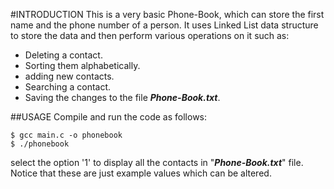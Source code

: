 #INTRODUCTION
This is a very basic Phone-Book, which can store the first name and the phone number of a person.
It uses Linked List data structure to store the data and then perform various operations on it such as:
* Deleting a contact.
* Sorting them alphabetically.
* adding new contacts.
* Searching a contact.
* Saving the changes to the file **_Phone-Book.txt_**.

##USAGE
Compile and run the code as follows:
```
$ gcc main.c -o phonebook
$ ./phonebook
```
select the option '1' to display all the contacts in "**_Phone-Book.txt_**" file. Notice that these are just example values which can be altered. 
